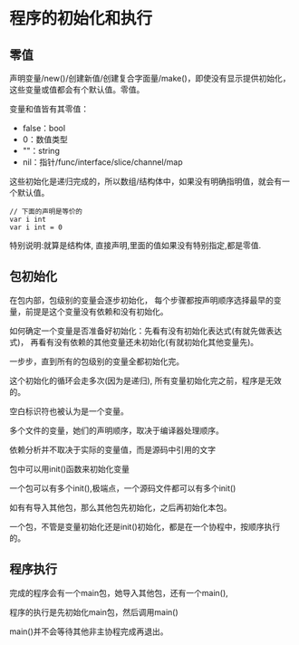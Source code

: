 # 程序的初始化和执行

## 零值

声明变量/new()/创建新值/创建复合字面量/make()，即使没有显示提供初始化，
这些变量或值都会有个默认值。零值。

变量和值皆有其零值：

- false：bool
- 0：数值类型
- ""：string
- nil：指针/func/interface/slice/channel/map

这些初始化是递归完成的，所以数组/结构体中，如果没有明确指明值，就会有一个默认值。

    // 下面的声明是等价的
    var i int
    var i int = 0

特别说明:就算是结构体, 直接声明,里面的值如果没有特别指定,都是零值.

## 包初始化

在包内部，包级别的变量会逐步初始化，
每个步骤都按声明顺序选择最早的变量，前提是这个变量没有依赖和没有初始化。

如何确定一个变量是否准备好初始化：先看有没有初始化表达式(有就先做表达式)，
再看有没有依赖的其他变量还未初始化(有就初始化其他变量先)。

一步步，直到所有的包级别的变量全都初始化完。

这个初始化的循环会走多次(因为是递归), 所有变量初始化完之前，程序是无效的。

空白标识符也被认为是一个变量。

多个文件的变量，她们的声明顺序，取决于编译器处理顺序。

依赖分析并不取决于实际的变量值，而是源码中引用的文字

包中可以用init()函数来初始化变量

一个包可以有多个init(),极端点，一个源码文件都可以有多个init()

如有有导入其他包，那么其他包先初始化，之后再初始化本包。

一个包，不管是变量初始化还是init()初始化，都是在一个协程中，按顺序执行的。

## 程序执行

完成的程序会有一个main包，她导入其他包，还有一个main(),

程序的执行是先初始化main包，然后调用main()

main()并不会等待其他非主协程完成再退出。
